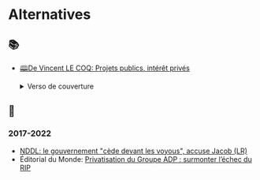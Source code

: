 # Alternatives

## 📚

* <a id="lecoq2018projets"></a> [🕮De Vincent LE COQ: Projets publics, intérêt privés](https://libre-solidaire.fr/epages/e02491b5-ce3a-4c00-b187-dc9ff39194fc.sf/fr_FR/?ObjectPath=/Shops/e02491b5-ce3a-4c00-b187-dc9ff39194fc/Products/47)

    <details><summary>Verso de couverture</summary>
    
    > Face à des gouvernements déterminés à ne pas écouter le peuple, la contestation traditionnelle a perdu toute efficacité. L'application du droit rendu par une justice vouée à l'idéologie du progrès et parfois même au service d'intérêts privés rend le recours au juge souvent illusoire. Ces constats ont fait naître le zadisme aboutissant à l'abandon du projet d'aéroport de NDDL. Mais qu'en est-il des autres projets: Lyon-Turin, le stockage de déchets radioactifs à Bure, le Center Parcs de Chambaran, l'incinérateur d'Échilais...?
    </details>

<!---
<details><summary>Dans l'Égypte de Moubarak</summary>

> Dans l'Égypte de Moubarak puis celle de Morsi, de nombreux manifestants ont été sciemment éborgnés par l'utilisation par la police d'armes réputées non létale. Entre le 31 mai et le 14 juin 2013, dix manifestants du parr Gezi on perdu un oeil. 
</details>
-->

## 📜

### 2017-2022
* <a id="nddlvoyous"></a>[NDDL: le gouvernement "cède devant les voyous", accuse Jacob (LR)](https://www.nouvelobs.com/politique/20180422.AFP9524/nddl-le-gouvernement-cede-devant-les-voyous-accuse-jacob-lr.html)
* <a id="echecADP"></a> Éditorial du Monde: [Privatisation du Groupe ADP : surmonter l’échec du RIP](https://www.lemonde.fr/idees/article/2020/03/12/privatisation-du-groupe-adp-surmonter-l-echec-du-rip_6032740_3232.html)
